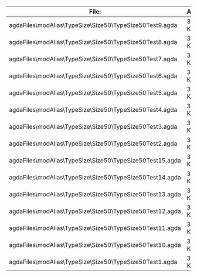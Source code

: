 File:|Agda
---|---
agdaFiles\modAlias\TypeSize\Size50\TypeSize50Test9.agda|307 KB
agdaFiles\modAlias\TypeSize\Size50\TypeSize50Test8.agda|327 KB
agdaFiles\modAlias\TypeSize\Size50\TypeSize50Test7.agda|305 KB
agdaFiles\modAlias\TypeSize\Size50\TypeSize50Test6.agda|302 KB
agdaFiles\modAlias\TypeSize\Size50\TypeSize50Test5.agda|324 KB
agdaFiles\modAlias\TypeSize\Size50\TypeSize50Test4.agda|308 KB
agdaFiles\modAlias\TypeSize\Size50\TypeSize50Test3.agda|321 KB
agdaFiles\modAlias\TypeSize\Size50\TypeSize50Test2.agda|300 KB
agdaFiles\modAlias\TypeSize\Size50\TypeSize50Test15.agda|315 KB
agdaFiles\modAlias\TypeSize\Size50\TypeSize50Test14.agda|330 KB
agdaFiles\modAlias\TypeSize\Size50\TypeSize50Test13.agda|319 KB
agdaFiles\modAlias\TypeSize\Size50\TypeSize50Test12.agda|318 KB
agdaFiles\modAlias\TypeSize\Size50\TypeSize50Test11.agda|318 KB
agdaFiles\modAlias\TypeSize\Size50\TypeSize50Test10.agda|309 KB
agdaFiles\modAlias\TypeSize\Size50\TypeSize50Test1.agda|320 KB
